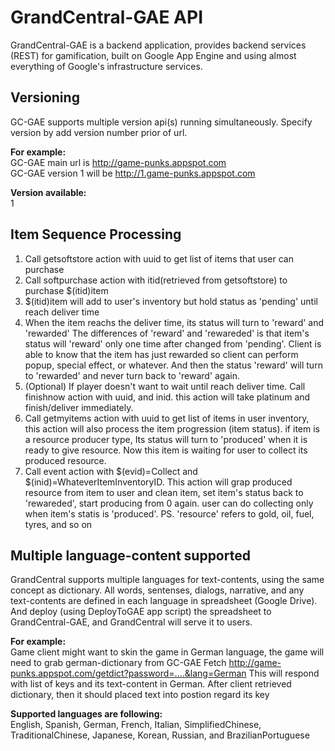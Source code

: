 # GrandCentral-GAE API

GrandCentral-GAE is a backend application, provides backend services (REST) for gamification, 
built on Google App Engine and using almost everything of Google's infrastructure services.

## Versioning
GC-GAE supports multiple version api(s) running simultaneously. Specify version by add version number prior of url.

<b>For example:</b> <br/>
GC-GAE main url is http://game-punks.appspot.com<br/>
GC-GAE version 1 will be http://1.game-punks.appspot.com<br/>

<b>Version available:</b><br/>
1

## Item Sequence Processing
1. Call getsoftstore action with uuid to get list of items that user can purchase
2. Call softpurchase action with itid(retrieved from getsoftstore) to purchase $(itid)item
3. $(itid)item will add to user's inventory but hold status as 'pending' until reach deliver time
4. When the item reachs the deliver time, its status will turn to 'reward' and 'rewarded'
   The differences of 'reward' and 'rewareded' is that item's status will 'reward' only one time 
   after changed from 'pending'. Client is able to know that the item has just rewarded so client
   can perform popup, special effect, or whatever. And then the status 'reward' will turn to 'rewarded'
   and never turn back to 'reward' again.
5. (Optional) If player doesn't want to wait until reach deliver time. Call finishnow action with uuid, 
   and inid. this action will take platinum and finish/deliver immediately.
6. Call getmyitems action with uuid to get list of items in user inventory, this action will also
   process the item progression (item status). if item is a resource producer type, Its status will
   turn to 'produced' when it is ready to give resource. Now this item is waiting for user to collect 
   its produced resource.
7. Call event action with $(evid)=Collect and $(inid)=WhateverItemInventoryID. This action will grap
   produced resource from item to user and clean item, set item's status back to 'rewareded', 
   start producing from 0 again. user can do collecting only when item's statis is 'produced'.
   PS. 'resource' refers to gold, oil, fuel, tyres, and so on

## Multiple language-content supported
GrandCentral supports multiple languages for text-contents, using the same concept as dictionary.
All words, sentenses, dialogs, narrative, and any text-contents are defined in each language in spreadsheet (Google Drive).
And deploy (using DeployToGAE app script) the spreadsheet to GrandCentral-GAE, and GrandCentral will serve it to users.

<b>For example:</b> <br/>
Game client might want to skin the game in German language, the game will need to grab german-dictionary from GC-GAE
Fetch http://game-punks.appspot.com/getdict?password=....&lang=German
This will respond with list of keys and its text-content in German. 
After client retrieved dictionary, then it should placed text into postion regard its key

<b>Supported languages are following:</b> <br/>
English, Spanish, German, French, Italian, SimplifiedChinese, TraditionalChinese, Japanese, Korean, 
Russian, and BrazilianPortuguese
